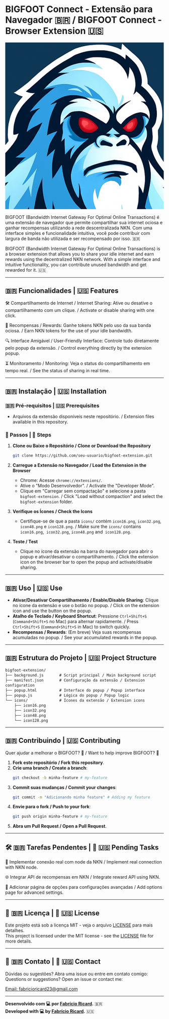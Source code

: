 # BIGFOOT Connect - Extensão para Navegador 🇧🇷 / BIGFOOT Connect - Browser Extension 🇺🇸

![BIGFOOT Logo](icons/icon128.png)

BIGFOOT (Bandwidth Internet Gateway For Optimal Online Transactions) é uma extensão de navegador que permite compartilhar sua internet ociosa e ganhar recompensas utilizando a rede descentralizada NKN. Com uma interface simples e funcionalidade intuitiva, você pode contribuir com largura de banda não utilizada e ser recompensado por isso. 🇧🇷

BIGFOOT (Bandwidth Internet Gateway For Optimal Online Transactions) is a browser extension that allows you to share your idle internet and earn rewards using the decentralized NKN network. With a simple interface and intuitive functionality, you can contribute unused bandwidth and get rewarded for it. 🇺🇸

---

## 🇧🇷 Funcionalidades | 🇺🇸 Features

🛠️ Compartilhamento de Internet / Internet Sharing: Ative ou desative o compartilhamento com um clique. / Activate or disable sharing with one click.

🌟 Recompensas / Rewards: Ganhe tokens NKN pelo uso da sua banda ociosa. / Earn NKN tokens for the use of your idle bandwidth.

🔍 Interface Amigável / User-Friendly Interface: Controle tudo diretamente pelo popup da extensão. / Control everything directly by the extension popup.

⏳ Monitoramento / Monitoring: Veja o status do compartilhamento em tempo real. / See the status of sharing in real time.

---

## 🇧🇷 Instalação | 🇺🇸 Installation

### 🇧🇷 Pré-requisitos | 🇺🇸 Prerequisites
- Arquivos da extensão disponíveis neste repositório. / Extension files available in this repository.

### 📝 Passos | 🌟 Steps
1. **Clone ou Baixe o Repositório / Clone or Download the Repository**
   ```sh
   git clone https://github.com/seu-usuario/bigfoot-extension.git
   ```
2. **Carregue a Extensão no Navegador / Load the Extension in the Browser**
   - Chrome: Acesse `chrome://extensions/`.
   - Ative o "Modo Desenvolvedor". / Activate the "Developer Mode".
   - Clique em "Carregar sem compactação" e selecione a pasta `bigfoot-extension`. / Click "Load without compaction" and select the `bigfoot-extension` folder.

3. **Verifique os Ícones / Check the Icons**
   - Certifique-se de que a pasta `icons/` contém `icon16.png`, `icon32.png`, `icon48.png` e `icon128.png`. / Make sure the `icons/` contains `icon16.png`,` icon32.png`, `icon48.png` and` icon128.png`.

4. **Teste / Test**
   - Clique no ícone da extensão na barra do navegador para abrir o popup e ativar/desativar o compartilhamento. / Click the extension icon on the browser bar to open the popup and activate/disable sharing.

---

## 🇧🇷 Uso | 🇺🇸 Use

- **Ativar/Desativar Compartilhamento / Enable/Disable Sharing**: Clique no ícone da extensão e use o botão no popup. / Click on the extension icon and use the button on the popup.
- **Atalho de Teclado / Keyboard Shortcut**: Pressione `Ctrl+Shift+S` (`Command+Shift+S` no Mac) para alternar rapidamente. / Press `Ctrl+Shift+S` (`Command+Shift+S` in Mac) to switch quickly.
- **Recompensas / Rewards**: (Em breve) Veja suas recompensas acumuladas no popup. / See your accumulated rewards in the popup.

---

## 🇧🇷 Estrutura do Projeto | 🇺🇸 Project Structure

```
bigfoot-extension/
├── background.js       # Script principal / Main background script
├── manifest.json       # Configuração da extensão / Extension configuration
├── popup.html          # Interface do popup / Popup interface
├── popup.js            # Lógica do popup / Popup logic
└── icons/              # Ícones da extensão / Extension icons
    ├── icon16.png
    ├── icon32.png
    ├── icon48.png
    └── icon128.png
```

---

## 🇧🇷 Contribuindo | 🇺🇸 Contributing

Quer ajudar a melhorar o BIGFOOT? 🌟 / Want to help improve BIGFOOT? 🌟  

1. **Fork este repositório / Fork this repository**.
2. **Crie uma branch / Create a branch**:
   ```sh
   git checkout -b minha-feature # my-feature
   ```
3. **Commit suas mudanças / Commit your changes**:
   ```sh
   git commit -m "Adicionando minha feature" # Adding my feature
   ```
4. **Envie para o fork / Push to your fork**:
   ```sh
   git push origin minha-feature # my-feature
   ```
5. **Abra um Pull Request / Open a Pull Request**.

---

## 🛠️ 🇧🇷 Tarefas Pendentes | 🌟 🇺🇸 Pending Tasks

🔗 Implementar conexão real com node da NKN / Implement real connection with NKN node.

🌐 Integrar API de recompensas em NKN / Integrate reward API using NKN.

🔧 Adicionar página de opções para configurações avançadas / Add options page for advanced settings.

---

## 📝 🇧🇷 Licença | 🌟 🇺🇸 License

Este projeto está sob a licença MIT - veja o arquivo [LICENSE](LICENSE) para mais detalhes.  
This project is licensed under the MIT license - see the [LICENSE](LICENSE) file for more details.

---

## 📧 🇧🇷 Contato | 🌟 🇺🇸 Contact

Dúvidas ou sugestões? Abra uma issue ou entre em contato comigo:  
Questions or suggestions? Open an issue or contact me:

[Email: fabricioricard23@gmail.com](mailto:fabricioricard23@gmail.com)

---

**Desenvolvido com 💻 por [Fabrício Ricard](https://github.com/fabricioricard).** 🇧🇷  
**Developed with 💻 by [Fabrício Ricard](https://github.com/fabricioricard).** 🇺🇸
